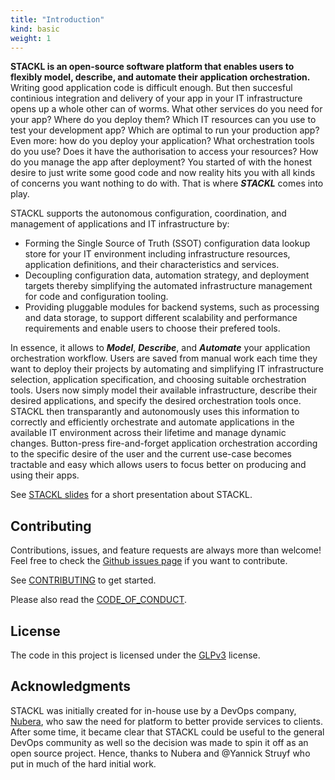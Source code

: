 ```yaml
---
title: "Introduction"
kind: basic
weight: 1
---
```


**STACKL is an open-source software platform that enables users to flexibly model, describe, and automate their application orchestration.**
Writing good application code is difficult enough.
But then succesful continious integration and delivery of your app in your IT infrastructure opens up a whole other can of worms.
What other services do you need for your app? Where do you deploy them? Which IT resources can you use to test your development app? Which are optimal to run your production app?
Even more: how do you deploy your application? What orchestration tools do you use? Does it have the authorisation to access your resources? How do you manage the app after deployment?
You started of with the honest desire to just write some good code and now reality hits you with all kinds of concerns you want nothing to do with. That is where ***STACKL*** comes into play.

STACKL supports the autonomous configuration, coordination, and management of applications and IT infrastructure by:

* Forming the Single Source of Truth (SSOT) configuration data lookup store for your IT environment including infrastructure resources, application definitions, and their characteristics and services.
* Decoupling configuration data, automation strategy, and deployment targets thereby simplifying the automated infrastructure management for code and configuration tooling.
* Providing pluggable modules for backend systems, such as processing and data storage, to support different scalability and performance requirements and enable users to choose their prefered tools.

In essence, it allows to ***Model***, ***Describe***, and ***Automate*** your application orchestration workflow.
Users are saved from  manual work each time they want to deploy their projects by automating and simplifying IT infrastructure selection, application specification, and choosing suitable orchestration tools. Users now simply model their available infrastructure, describe their desired applications, and specify the desired orchestration tools once.
STACKL then transparantly and autonomously uses this information to correctly and efficiently orchestrate and automate applications in the available IT environment across their lifetime and manage dynamic changes.
Button-press fire-and-forget application orchestration according to the specific desire of the user and the current use-case becomes tractable and easy which allows users to focus better on producing and using their apps.

See [STACKL slides](https://drive.google.com/open?id=10ZmqGU3pOc6EJyZpED4fMgav5pD01RztLkfSn3Jl9EA) for a short presentation about STACKL.

## Contributing

Contributions, issues, and feature requests are always more than welcome! Feel free to check the  [Github issues page](https://github.com/kefranabg/readme-md-generator/issues) if you want to contribute.

See [CONTRIBUTING](CONTRIBUTING.md) to get started.

Please also read the [CODE_OF_CONDUCT](CODE_OF_CONDUCT.md).

## License

The code in this project is licensed under the [GLPv3](LICENSE) license.

## Acknowledgments

STACKL was initially created for in-house use by a DevOps company, [Nubera](https://www.nubera.eu/), who saw the need for platform to better provide  services to clients. After some time, it became clear that STACKL could be useful to the general DevOps community as well so the decision was made to spin it off as an open source project.
Hence, thanks to Nubera  and @Yannick Struyf who put in much of the hard initial work.
